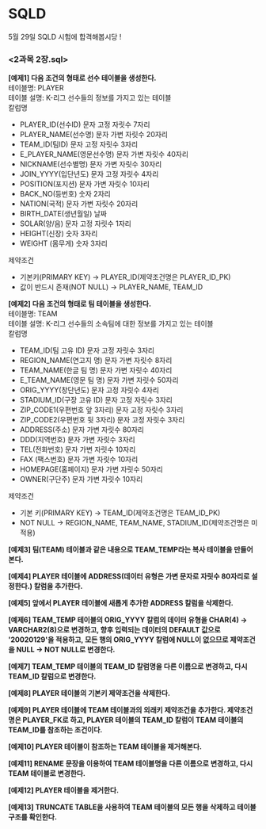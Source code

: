 # SQLD
5월 29일 SQLD 시험에 합격해봅시당 !

### <2과목 2장.sql>
**\[예제1] 다음 조건의 형태로 선수 테이블을 생성한다.** <br>
테이블명: PLAYER <br>
테이블 설명: K-리그 선수들의 정보를 가지고 있는 테이블 <br>
칼럼명
- PLAYER_ID(선수ID) 문자 고정 자릿수 7자리
- PLAYER_NAME(선수명) 문자 가변 자릿수 20자리
- TEAM_ID(팀ID) 문자 고정 자릿수 3자리
- E_PLAYER_NAME(영문선수명) 문자 가변 자릿수 40자리
- NICKNAME(선수별명) 문자 가변 자릿수 30자리
- JOIN_YYYY(입단년도) 문자 고정 자릿수 4자리
- POSITION(포지션) 문자 가변 자릿수 10자리
- BACK_NO(등번호) 숫자 2자리
- NATION(국적) 문자 가변 자릿수 20자리
- BIRTH_DATE(생년월일) 날짜
- SOLAR(양/음) 문자 고정 자릿수 1자리
- HEIGHT(신장) 숫자 3자리
- WEIGHT (몸무게) 숫자 3자리

제약조건
- 기본키(PRIMARY KEY) → PLAYER_ID(제약조건명은 PLAYER_ID_PK)
- 값이 반드시 존재(NOT NULL) → PLAYER_NAME, TEAM_ID

**\[예제2] 다음 조건의 형태로 팀 테이블을 생성한다.** <br>
테이블명: TEAM <br>
테이블 설명: K-리그 선수들의 소속팀에 대한 정보를 가지고 있는 테이블 <br>
칼럼명
- TEAM_ID(팀 고유 ID) 문자 고정 자릿수 3자리
- REGION_NAME(연고지 명) 문자 가변 자릿수 8자리
- TEAM_NAME(한글 팀 명) 문자 가변 자릿수 40자리
- E_TEAM_NAME(영문 팀 명) 문자 가변 자릿수 50자리
- ORIG_YYYY(창단년도) 문자 고정 자릿수 4자리
- STADIUM_ID(구장 고유 ID) 문자 고정 자릿수 3자리
- ZIP_CODE1(우편번호 앞 3자리) 문자 고정 자릿수 3자리
- ZIP_CODE2(우편번호 뒷 3자리) 문자 고정 자릿수 3자리
- ADDRESS(주소) 문자 가변 자릿수 80자리
- DDD(지역번호) 문자 가변 자릿수 3자리
- TEL(전화번호) 문자 가변 자릿수 10자리
- FAX (팩스번호) 문자 가변 자릿수 10자리
- HOMEPAGE(홈페이지) 문자 가변 자릿수 50자리
- OWNER(구단주) 문자 가변 자릿수 10자리

제약조건
- 기본 키(PRIMARY KEY) → TEAM_ID(제약조건명은 TEAM_ID_PK)
- NOT NULL → REGION_NAME, TEAM_NAME, STADIUM_ID(제약조건명은 미적용)

**\[예제3] 팀(TEAM) 테이블과 같은 내용으로 TEAM_TEMP라는 복사 테이블을 만들어 본다.**

**\[예제4] PLAYER 테이블에 ADDRESS(데이터 유형은 가변 문자로 자릿수 80자리로 설정한다.) 칼럼을 추가한다.**

**\[예제5] 앞에서 PLAYER 테이블에 새롭게 추가한 ADDRESS 칼럼을 삭제한다.**

**\[예제6] TEAM_TEMP 테이블의 ORIG_YYYY 칼럼의 데이터 유형을 CHAR(4) → VARCHAR2(8)으로 변경하고, 향후 입력되는 데이터의 DEFAULT 값으로 '20020129'을 적용하고, 모든 행의 ORIG_YYYY 칼럼에 NULL이 없으므로 제약조건을 NULL → NOT NULL로 변경한다.**

**\[예제7] TEAM_TEMP 테이블의 TEAM_ID 칼럼명을 다른 이름으로 변경하고, 다시 TEAM_ID 칼럼으로 변경한다.**

**\[예제8] PLAYER 테이블의 기본키 제약조건을 삭제한다.**

**\[예제9] PLAYER 테이블에 TEAM 테이블과의 외래키 제약조건을 추가한다. 제약조건명은 PLAYER_FK로 하고, PLAYER 테이블의 TEAM_ID 칼럼이 TEAM 테이블의 TEAM_ID를 참조하는 조건이다.**

**\[예제10] PLAYER 테이블이 참조하는 TEAM 테이블을 제거해본다.**

**\[예제11] RENAME 문장을 이용하여 TEAM 테이블명을 다른 이름으로 변경하고, 다시 TEAM 테이블로 변경한다.**

**\[예제12] PLAYER 테이블을 제거한다.**

**\[예제13] TRUNCATE TABLE을 사용하여 TEAM 테이블의 모든 행을 삭제하고 테이블 구조를 확인한다.**
